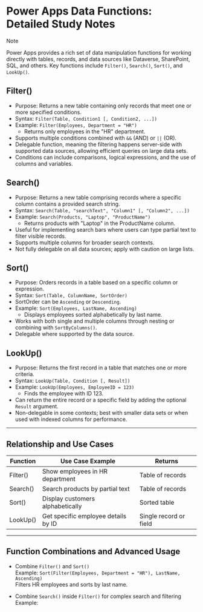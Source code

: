 # Power Apps Data Functions: Detailed Study Notes

> [!NOTE]  
> Power Apps provides a rich set of data manipulation functions for working directly with tables, records, and data sources like Dataverse, SharePoint, SQL, and others. Key functions include `Filter()`, `Search()`, `Sort()`, and `LookUp()`.

## Filter()

- Purpose: Returns a new table containing only records that meet one or more specified conditions.
- Syntax: `Filter(Table, Condition1 [, Condition2, ...])`
- Example: `Filter(Employees, Department = "HR")`
  - Returns only employees in the "HR" department.
- Supports multiple conditions combined with `&&` (AND) or `||` (OR).
- Delegable function, meaning the filtering happens server-side with supported data sources, allowing efficient queries on large data sets.
- Conditions can include comparisons, logical expressions, and the use of columns and variables.

## Search()

- Purpose: Returns a new table comprising records where a specific column contains a provided search string.
- Syntax: `Search(Table, "searchText", "Column1" [, "Column2", ...])`
- Example: `Search(Products, "Laptop", "ProductName")`
  - Returns products with "Laptop" in the ProductName column.
- Useful for implementing search bars where users can type partial text to filter visible records.
- Supports multiple columns for broader search contexts.
- Not fully delegable on all data sources; apply with caution on large lists.

## Sort()

- Purpose: Orders records in a table based on a specific column or expression.
- Syntax: `Sort(Table, ColumnName, SortOrder)`
- SortOrder can be `Ascending` or `Descending`.
- Example: `Sort(Employees, LastName, Ascending)`
  - Displays employees sorted alphabetically by last name.
- Works with both single and multiple columns through nesting or combining with `SortByColumns()`.
- Delegable where supported by the data source.

## LookUp()

- Purpose: Returns the first record in a table that matches one or more criteria.
- Syntax: `LookUp(Table, Condition [, Result])`
- Example: `LookUp(Employees, EmployeeID = 123)`
  - Finds the employee with ID 123.
- Can return the entire record or a specific field by adding the optional `Result` argument.
- Non-delegable in some contexts; best with smaller data sets or when used with indexed columns for performance.

---

## Relationship and Use Cases

| Function  | Use Case Example                          | Returns               |
|-----------|-------------------------------------------|----------------------|
| Filter()  | Show employees in HR department            | Table of records     |
| Search()  | Search products by partial text            | Table of records     |
| Sort()    | Display customers alphabetically           | Sorted table         |
| LookUp()  | Get specific employee details by ID       | Single record or field|

---

## Function Combinations and Advanced Usage

- Combine `Filter()` and `Sort()`  
  Example: `Sort(Filter(Employees, Department = "HR"), LastName, Ascending)`  
  Filters HR employees and sorts by last name.

- Combine `Search()` inside `Filter()` for complex search and filtering  
  Example:  

